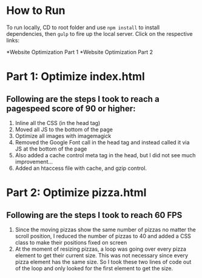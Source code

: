 # How to Run

To run locally, CD to root folder and use `npm install` to install dependencies, then `gulp` to fire up the local server. Click on the respective links:

*Website Optimization Part 1
*Website Optimization Part 2

# Part 1: Optimize index.html

## Following are the steps I took to reach a pagespeed score of 90 or higher:

1. Inline all the CSS (in the head tag)
2. Moved all JS to the bottom of the page
2. Optimize all images with imagemagick
3. Removed the Google Font call in the head tag and instead called it via JS at the bottom of the page
4. Also added a cache control meta tag in the head, but I did not see much improvement...
5. Added an htaccess file with cache, and gzip control.

# Part 2: Optimize pizza.html

## Following are the steps I took to reach 60 FPS

1. Since the moving pizzas show the same number of pizzas no matter the scroll position, I reduced the number of pizzas to 40 and added a CSS class to make their positions fixed on screen
2. At the moment of resizing pizzas, a loop was going over every pizza element to get their current size. This was not necessary since
every pizza element has the same size. So I took these two lines of code out of the loop and only looked for the first element
to get the size.